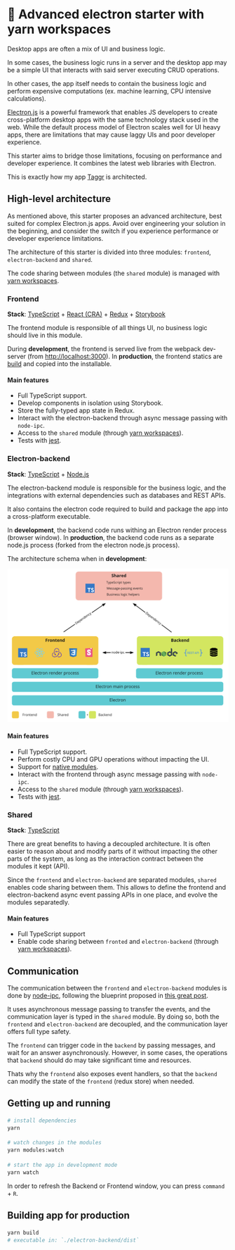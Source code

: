 # 🧶 Advanced electron starter with yarn workspaces

Desktop apps are often a mix of UI and business logic.

In some cases, the business logic runs in a server and the desktop app may be a simple UI that interacts with said server executing CRUD operations.

In other cases, the app itself needs to contain the business logic and perform expensive computations (ex. machine learning, CPU intensive calculations).

[Electron.js](https://www.electronjs.org/) is a powerful framework that enables JS developers to create cross-platform desktop apps with the same technology stack used in the web. While the default process model of Electron scales well for UI heavy apps, there are limitations that may cause laggy UIs and poor developer experience.

This starter aims to bridge those limitations, focusing on performance and developer experience. It combines the latest web libraries with Electron.

This is exactly how my app [Taggr](https://taggr.ai/) is architected.

## High-level architecture

As mentioned above, this starter proposes an advanced architecture, best suited for complex Electron.js apps. Avoid over engineering your solution in the beginning, and consider the switch if you experience performance or developer experience limitations.

The architecture of this starter is divided into three modules: `frontend`, `electron-backend` and `shared`.

The code sharing between modules (the `shared` module) is managed with [yarn workspaces](https://classic.yarnpkg.com/en/docs/workspaces/).

### Frontend

**Stack**: [TypeScript](https://www.typescriptlang.org/) + [React (CRA)](https://github.com/facebook/create-react-app) + [Redux](https://redux-toolkit.js.org/) + [Storybook](https://storybook.js.org/)

The frontend module is responsible of all things UI, no business logic should live in this module.

During **development**, the frontend is served live from the webpack dev-server (from [http://localhost:3000](http://localhost:3000)).
In **production**, the frontend statics are [build](https://create-react-app.dev/docs/deployment/) and copied into the installable.

#### Main features

- Full TypeScript support.
- Develop components in isolation using Storybook.
- Store the fully-typed app state in Redux.
- Interact with the electron-backend through async message passing with `node-ipc`.
- Access to the `shared` module (through [yarn workspaces](https://classic.yarnpkg.com/en/docs/workspaces/)).
- Tests with [jest](https://jestjs.io/).

### Electron-backend

**Stack**: [TypeScript](https://www.typescriptlang.org/) + [Node.js](https://nodejs.org/en/)

The electron-backend module is responsible for the business logic, and the integrations with external dependencies such as databases and REST APIs.

It also contains the electron code required to build and package the app into a cross-platform executable.

In **development**, the backend code runs withing an Electron render process (browser window).
In **production**, the backend code runs as a separate node.js process (forked from the electron node.js process).

The architecture schema when in **development**:

![Development architecture](./img-arch-dev.png)

#### Main features

- Full TypeScript support.
- Perform costly CPU and GPU operations without impacting the UI.
- Support for [native modules](https://www.electronjs.org/docs/tutorial/using-native-node-modules).
- Interact with the frontend through async message passing with `node-ipc`.
- Access to the `shared` module (through [yarn workspaces](https://classic.yarnpkg.com/en/docs/workspaces/)).
- Tests with [jest](https://jestjs.io/).

### Shared

**Stack**: [TypeScript](https://www.typescriptlang.org/)

There are great benefits to having a decoupled architecture. It is often easier to reason about and modify parts of it without impacting the other parts of the system, as long as the interaction contract between the modules it kept (API).

Since the `frontend` and `electron-backend` are separated modules, `shared` enables code sharing between them. This allows to define the frontend and electron-backend async event passing APIs in one place, and evolve the modules separatedly.

#### Main features

- Full TypeScript support
- Enable code sharing between `fronted` and `electron-backend` (through [yarn workspaces](https://classic.yarnpkg.com/en/docs/workspaces/)).

## Communication

The communication between the `frontend` and `electron-backend` modules is done by [node-ipc](https://github.com/RIAEvangelist/node-ipc), following the blueprint proposed in [this great post](https://archive.jlongster.com/secret-of-good-electron-apps).

It uses asynchronous message passing to transfer the events, and the communication layer is typed in the `shared` module. By doing so, both the `frontend` and `electron-backend` are decoupled, and the communication layer offers full type safety.

The `frontend` can trigger code in the `backend` by passing messages, and wait for an answer asynchronously. However, in some cases, the operations that `backend` should do may take significant time and resources.

Thats why the `frontend` also exposes event handlers, so that the `backend` can modify the state of the `frontend` (redux store) when needed.

## Getting up and running

```bash
# install dependencies
yarn

# watch changes in the modules
yarn modules:watch

# start the app in development mode
yarn watch

```

In order to refresh the Backend or Frontend window, you can press `command` + `R`.

## Building app for production

```bash
yarn build
# executable in: `./electron-backend/dist`
```
